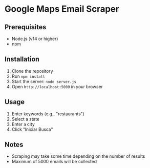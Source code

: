 # Google Maps Email Scraper

## Prerequisites
- Node.js (v14 or higher)
- npm

## Installation
1. Clone the repository
2. Run `npm install`
3. Start the server: `node server.js`
4. Open `http://localhost:5000` in your browser

## Usage
1. Enter keywords (e.g., "restaurants")
2. Select a state
3. Enter a city
4. Click "Iniciar Busca"

## Notes
- Scraping may take some time depending on the number of results
- Maximum of 5000 emails will be collected
